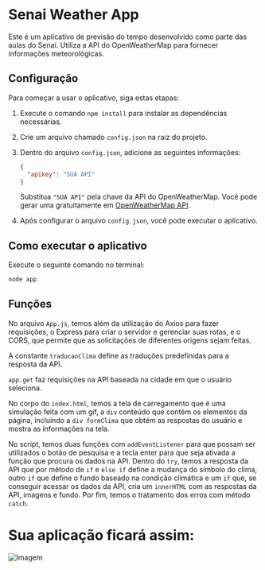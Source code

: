 # Senai Weather App

Este é um aplicativo de previsão do tempo desenvolvido como parte das aulas do Senai. Utiliza a API do OpenWeatherMap para fornecer informações meteorológicas.

## Configuração

Para começar a usar o aplicativo, siga estas etapas:

1. Execute o comando `npm install` para instalar as dependências necessárias.

2. Crie um arquivo chamado `config.json` na raiz do projeto.

3. Dentro do arquivo `config.json`, adicione as seguintes informações:

   ```json
   {
     "apikey": "SUA API"
   }
   ```

   Substitua `"SUA API"` pela chave da API do OpenWeatherMap. Você pode gerar uma gratuitamente em [OpenWeatherMap API](https://openweathermap.org/api).

4. Após configurar o arquivo `config.json`, você pode executar o aplicativo.

## Como executar o aplicativo

Execute o seguinte comando no terminal:

```bash
node app
```

## Funções

No arquivo `App.js`, temos além da utilização do Axios para fazer requisições, o Express para criar o servidor e gerenciar suas rotas, e o CORS, que permite que as solicitações de diferentes origens sejam feitas.

A constante `traducaoClima` define as traduções predefinidas para a resposta da API.

`app.get` faz requisições na API baseada na cidade em que o usuário seleciona.

No corpo do `index.html`, temos a tela de carregamento que é uma simulação feita com um gif, a `div` conteúdo que contém os elementos da página, incluindo a `div formClima` que obtém as respostas do usuário e mostra as informações na tela.

No script, temos duas funções com `addEventListener` para que possam ser utilizados o botão de pesquisa e a tecla enter para que seja ativada a função que procura os dados na API. Dentro do `try`, temos a resposta da API que por método de `if` e `else if` define a mudança do símbolo do clima, outro `if` que define o fundo baseado na condição climática e um `if` que, se conseguir acessar os dados da API, cria um `innerHTML` com as respostas da API, imagens e fundo. Por fim, temos o tratamento dos erros com método `catch`.

# Sua aplicação ficará assim: 
![Imagem](https://github.com/Viniciusulpicio/Api_openweathermap/assets/145928303/0fc92b1f-466a-46d1-938a-627d3ec81283)
